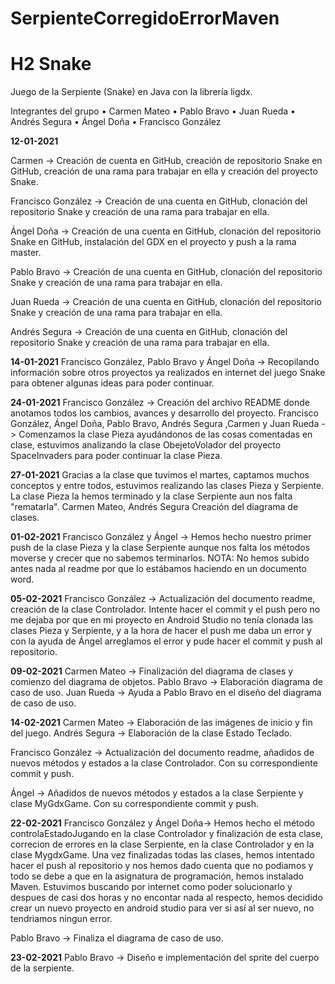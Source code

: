 # SerpienteCorregidoErrorMaven
 
# H2 Snake

Juego de la Serpiente (Snake) en Java con la librería ligdx.

Integrantes del grupo 
• Carmen Mateo 
• Pablo Bravo 
• Juan Rueda 
• Andrés Segura 
• Ángel Doña 
• Francisco González

__12-01-2021__

Carmen -> Creación de cuenta en GitHub, creación de repositorio Snake en GitHub, creación de una rama para trabajar en ella y creación del proyecto Snake. 

Francisco González -> Creación de una cuenta en GitHub, clonación del repositorio Snake y creación de una rama para trabajar en ella.

Ángel Doña -> Creación de una cuenta en GitHub, clonación del repositorio Snake en GitHub, instalación del GDX en el proyecto y push a la rama master. 

Pablo Bravo -> Creación de una cuenta en GitHub, clonación del repositorio Snake y creación de una rama para trabajar en ella. 

Juan Rueda -> Creación de una cuenta en GitHub, clonación del repositorio Snake y creación de una rama para trabajar en ella. 

Andrés Segura -> Creación de una cuenta en GitHub, clonación del repositorio Snake y creación de una rama para trabajar en ella.

__14-01-2021__ 
Francisco González, Pablo Bravo y Ángel Doña -> Recopilando información sobre otros proyectos ya realizados en internet del juego Snake para obtener algunas ideas para poder continuar.

__24-01-2021__ 
Francisco González -> Creación del archivo README donde anotamos todos los cambios, avances y desarrollo del proyecto. 
Francisco González, Ángel Doña, Pablo Bravo, Andrés Segura ,Carmen y Juan Rueda -> Comenzamos la clase Pieza ayudándonos de las cosas comentadas en clase, estuvimos analizando la clase ObejetoVolador del proyecto SpaceInvaders para poder continuar la clase Pieza.

__27-01-2021__ 
Gracias a la clase que tuvimos el martes, captamos muchos conceptos y entre todos, estuvimos realizando las clases Pieza y Serpiente. La clase Pieza la hemos terminado y la clase Serpiente aun nos falta "rematarla". Carmen Mateo, Andrés Segura Creación del diagrama de clases.

__01-02-2021__ 
Francisco González y Ángel -> Hemos hecho nuestro primer push de la clase Pieza y la clase Serpiente aunque nos falta los métodos moverse y crecer que no sabemos terminarlos. NOTA: No hemos subido antes nada al readme por que lo estábamos haciendo en un documento word.

__05-02-2021__ 
Francisco González -> Actualización del documento readme, creación de la clase Controlador. Intente hacer el commit y el push pero no me dejaba por que en mi proyecto en Android Studio no tenía clonada las clases Pieza y Serpiente, y a la hora de hacer el push me daba un error y con la ayuda de Ángel arreglamos el error y pude hacer el commit y push al repositorio.

__09-02-2021__ 
Carmen Mateo -> Finalización del diagrama de clases y comienzo del diagrama de objetos. Pablo Bravo -> Elaboración diagrama de caso de uso. Juan Rueda -> Ayuda a Pablo Bravo en el diseño del diagrama de caso de uso.

__14-02-2021__ 
Carmen Mateo -> Elaboración de las imágenes de inicio y fin del juego. Andrés Segura -> Elaboración de la clase Estado Teclado.

Francisco González -> Actualización del documento readme, añadidos de nuevos métodos y estados a la clase Controlador. Con su correspondiente commit y push. 

Ángel -> Añadidos de nuevos métodos y estados a la clase Serpiente y clase MyGdxGame. Con su correspondiente commit y push.

__22-02-2021__ 
Francisco González y Ángel Doña-> Hemos hecho el método controlaEstadoJugando en la clase Controlador y finalización de esta clase, correcion de errores en la clase Serpiente, en la clase Controlador y en la clase MygdxGame. Una vez finalizadas todas las clases, hemos intentado hacer el push al repositorio y nos hemos dado cuenta que no podiamos y todo se debe a que en la asignatura de programación, hemos instalado Maven. Estuvimos buscando por internet como poder solucionarlo y despues de casi dos horas y no encontar nada al respecto, hemos decidido crear un nuevo proyecto en android studio para ver si así al ser nuevo, no tendriamos ningun error.

Pablo Bravo -> Finaliza el diagrama de caso de uso.

__23-02-2021__
Pablo Bravo -> Diseño e implementación del sprite del cuerpo de la serpiente.
